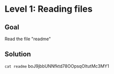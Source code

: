 # Level 1: Reading files
## Goal
Read the file "readme"
## Solution
`cat readme`
boJ9jbbUNNfktd78OOpsqOltutMc3MY1
